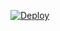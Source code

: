 [![Deploy](https://www.herokucdn.com/deploy/button.svg)](https://heroku.com/deploy?template=https://github.com/ZEXOO/bby)
